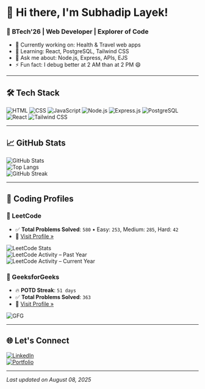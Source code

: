 # 👋 Hi there, I'm Subhadip Layek!
### 🧠 BTech'26 | Web Developer | Explorer of Code

- 🔭 Currently working on: Health & Travel web apps  
- 🌱 Learning: React, PostgreSQL, Tailwind CSS  
- 💬 Ask me about: Node.js, Express, APIs, EJS  
- ⚡ Fun fact: I debug better at 2 AM than at 2 PM 😄

---

## 🛠️ Tech Stack

![HTML](https://img.shields.io/badge/HTML-E34F26?logo=html5&logoColor=white)
![CSS](https://img.shields.io/badge/CSS-1572B6?logo=css3&logoColor=white)
![JavaScript](https://img.shields.io/badge/JavaScript-F7DF1E?logo=javascript&logoColor=black)
![Node.js](https://img.shields.io/badge/Node.js-339933?logo=node.js&logoColor=white)
![Express.js](https://img.shields.io/badge/Express.js-000000?logo=express&logoColor=white)
![PostgreSQL](https://img.shields.io/badge/PostgreSQL-4169E1?logo=postgresql&logoColor=white)
![React](https://img.shields.io/badge/React-20232a?logo=react&logoColor=61dafb)
![Tailwind CSS](https://img.shields.io/badge/Tailwind_CSS-38B2AC?logo=tailwind-css&logoColor=white)

---

## 📈 GitHub Stats

![GitHub Stats](https://github-readme-stats.vercel.app/api?username=subhadiplayek&show_icons=true&theme=tokyonight)  
![Top Langs](https://github-readme-stats.vercel.app/api/top-langs/?username=subhadiplayek&layout=compact&theme=tokyonight)  
![GitHub Streak](https://streak-stats.demolab.com?user=subhadiplayek&theme=tokyonight)

---

## 🧠 Coding Profiles

### 🔸 LeetCode
- ✅ **Total Problems Solved**: `580`
  • Easy: `253`, Medium: `285`, Hard: `42`
- 🔗 [Visit Profile »](https://leetcode.com/Subhadip_codes/)

![LeetCode Stats](github-assets/leetcode-stats.png)  
![LeetCode Activity – Past Year](github-assets/leetcode-activity-1y.png)  
![LeetCode Activity – Current Year](github-assets/leetcode-activity-cy.png)

### 🔹 GeeksforGeeks
- 🔥 **POTD Streak**: `51 days`
- ✅ **Total Problems Solved**: `363`
- 🔗 [Visit Profile »](https://www.geeksforgeeks.org/user/subhadiplospz/)

![GFG](https://img.shields.io/badge/GFG-363_problems_solved-green?style=flat&logo=geeksforgeeks&logoColor=white)

---

## 🌐 Let's Connect

[![LinkedIn](https://img.shields.io/badge/LinkedIn-blue?logo=linkedin&logoColor=white)](https://www.linkedin.com/in/subhadip-layek-3248a6254/)  
[![Portfolio](https://img.shields.io/badge/Portfolio-%23000000?style=flat&logo=firefox&logoColor=white)](https://your-portfolio.vercel.app)

---

*Last updated on August 08, 2025*

